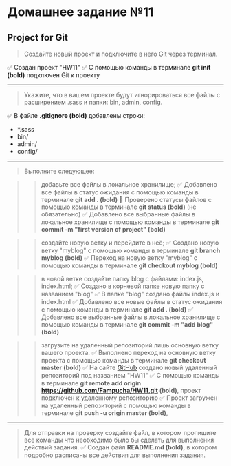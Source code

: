 # Домашнее задание №11
## Project for Git


> Создайте новый проект и подключите в него Git через терминал.

:white_check_mark: Создан проект "HW11"
:white_check_mark: С помощью команды в терминале **git init (bold)** подключен Git к проекту
____

> Укажите, что в вашем проекте будут игнорироваться все файлы с расширением .sass и папки: bin, admin, config.

:white_check_mark: В файле **.gitignore (bold)** добавлены строки:
+ *.sass
+ bin/
+ admin/
+ config/
____

> Выполните следующее:

>> добавьте все файлы в локальное хранилище;
:white_check_mark: Добавлено все файлы в статус ожидания с помощью команды в терминале **git add . (bold)**
:black_square_button: Проверено статусы файлов с помощью команды в терминале **git status (bold)** (не обязательно)
:white_check_mark: Добавлено все выбранные файлы в локальное хранилище с помощью команды в терминале **git commit -m "first version of project" (bold)**

>> создайте новую ветку и перейдите в неё;
:white_check_mark: Создано новую ветку "myblog" с помощью команды в терминале **git branch myblog (bold)**
:white_check_mark: Переход на новую ветку "myblog" с помощью команды в терминале **git checkout myblog (bold)**

>> в новой ветке создайте папку blog с файлами: index.js, index.html;
:white_check_mark: Создано в корневой папке новую папку с названием "blog"
:white_check_mark: В папке "blog" создано файлы index.js и index.html
:white_check_mark: Добавлено все новые файлы в статус ожидания с помощью команды в терминале **git add . (bold)**
:white_check_mark: Добавлено все выбранные файлы в локальное хранилище с помощью команды в терминале **git commit -m "add blog" (bold)**

>> загрузите на удаленный репозиторий лишь основную ветку вашего проекта.
:white_check_mark: Выполнено переход на основную ветку проекта с помощью команды в терминале **git checkout master (bold)**
:white_check_mark: На сайте [GitHub](https://github.com/) создано новый удаленный репозиторий под названием "HW11"
:white_check_mark: С помощью команды в терминале **git remote add origin https://github.com/Fampucha/HW11.git (bold)**, проект подключен к удаленному репозиторию
:white_check_mark: Проект загружен на удаленный репозиторий с помощью команды в терминале **git push -u origin master (bold)**, 
____

> Для отправки на проверку создайте файл, в котором пропишите все команды что необходимо было бы сделать для выполнения действий задания.
:white_check_mark: Создан файл **README.md (bold)**, в котором подробно расписаны все действия для выполнения задания.
